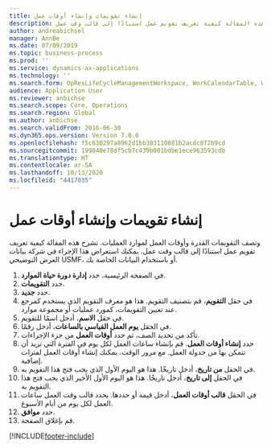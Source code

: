 ```yaml
---
title: إنشاء تقويمات وإنشاء أوقات عمل
description: وتصف التقويمات القدرة وأوقات العمل لموارد العمليات. تشرح هذه المقالة كيفية تعريف تقويم عمل استنادًا إلى قالب وقت عمل.
author: andreabichsel
manager: AnnBe
ms.date: 07/09/2019
ms.topic: business-process
ms.prod: ''
ms.service: dynamics-ax-applications
ms.technology: ''
ms.search.form: OpResLifeCycleManagementWorkspace, WorkCalendarTable, WorkCalendarDate, HcmPersonnelManagementWorkspace, WrkCtrGroupDateCalendar, WrkCtrDateCalendar
audience: Application User
ms.reviewer: anbichse
ms.search.scope: Core, Operations
ms.search.region: Global
ms.author: anbichse
ms.search.validFrom: 2016-06-30
ms.dyn365.ops.version: Version 7.0.0
ms.openlocfilehash: f5c630297a8962d1bb383110881b2acdc872b9cd
ms.sourcegitcommit: 199848e78df5cb7c439b001bdbe1ece963593cdb
ms.translationtype: HT
ms.contentlocale: ar-SA
ms.lasthandoff: 10/13/2020
ms.locfileid: "4417035"
---
```

# <a name="create-calendars-and-generate-working-times"></a>إنشاء تقويمات وإنشاء أوقات عمل



وتصف التقويمات القدرة وأوقات العمل لموارد العمليات. تشرح هذه المقالة كيفية تعريف تقويم عمل استنادًا إلى قالب وقت عمل. يمكنك استعراض هذا الإجراء في شركة بيانات العرض التوضيحي USMF، أو باستخدام البيانات الخاصة بك.

1. في الصفحة الرئيسية، حدد **إدارة دورة حياة الموارد**.
2. حدد **التقويمات**.
3. حدد **جديد**.
4. في حقل **التقويم**، قم بتصنيف التقويم. هذا هو معرف التقويم الذي يستخدم كمرجع عند تعيين التقويمات، كمورد عمليات أو مجموعة موارد.  
5. في حقل **الاسم**، أدخل اسمًا للتقويم.
6. في الحقل **يوم العمل القياسي بالساعات**، أدخل رقمًا.
7. تأكد من تحديد الصف، ثم حدد **أوقات العمل** من جزء الإجراءات.
8. حدد **إنشاء أوقات العمل**. قم بإنشاء ساعات العمل لكل يوم في الفترة التي تريد أن تتمكن بها من جدولة العمل. مع مرور الوقت، يمكنك إنشاء أوقات العمل لفترات إضافية.  
9. في الحقل **من تاريخ**، أدخل تاريخًا. هذا هو اليوم الأول الذي يجب فتح هذا التقويم به.  
10. في الحقل **إلى تاريخ**، أدخل تاريخًا. هذا هو اليوم الأول الأخير الذي يجب فتح هذا التقويم به.  
11. في الحقل **قالب أوقات العمل**، أدخل قيمة أو حددها. يحدد قالب وقت العمل ساعات العمل لكل يوم من أيام الأسبوع.  
12. حدد **موافق**.
13. قم بإغلاق الصفحة.



[!INCLUDE[footer-include](../includes/footer-banner.md)]